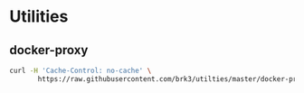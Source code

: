 # Utilities

## docker-proxy
```bash
curl -H 'Cache-Control: no-cache' \
       https://raw.githubusercontent.com/brk3/utilties/master/docker-proxy.sh?$(date +%s) | bash -x
```
